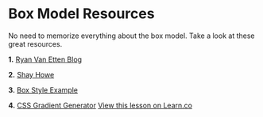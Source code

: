 # Box Model Resources

No need to memorize everything about the box model. Take a look at these great resources.

**1.** [Ryan Van Etten Blog](http://ryanve.com/css/box-model/)

**2.** [Shay Howe](http://learn.shayhowe.com/html-css/opening-the-box-model/)

**3.** [Box Style Example](http://jsfiddle.net/flatiron_school/wsNXW/1/)

**4.** [CSS Gradient Generator](http://www.colorzilla.com/gradient-editor/)
<a href='https://learn.co/lessons/hs-intro-web-design-box-model-resources' data-visibility='hidden'>View this lesson on Learn.co</a>
